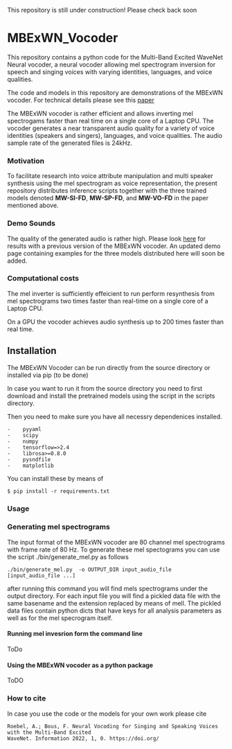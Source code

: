 
This repository is still under construction! Please check back soon

# MBExWN_Vocoder

This repository contains a python code for the Multi-Band Excited WaveNet Neural vocoder, a neural vocoder
allowing mel spectrogram inversion for speech and singing voices with varying identities, languages, 
and voice qualities.

The code and models in this repository are demonstrations of the MBExWN vocoder. For technical details please see this
[paper](https://www.mdpi.com/journal/information)

The MBExWN vocoder is rather efficient and allows inverting mel spectrogams 
faster than real time on a single core of a Laptop CPU. The vocoder generates 
a near transparent audio quality for a variety of voice identities 
(speakers and singers), languages, and voice qualities. 
The audio sample rate of the generated files is 24kHz. 

### Motivation

To facilitate research into voice attribute manipulation and multi speaker synthesis 
using the mel spectrogram as voice representation, the present repository distributes inference scripts 
together with the three trained models denoted **MW-SI-FD**, **MW-SP-FD**, and **MW-VO-FD** in the paper 
mentioned above.

### Demo Sounds

The quality of the generated audio is rather high. Please look [here](http://recherche.ircam.fr/anasyn/roebel/MBExWN_demo/index.php)
for results with a previous version of the MBExWN vocoder. An updated demo page containing examples 
for the three models distributed here will soon be added.

### Computational costs

The mel inverter is sufficiently effeicient to run perform resynthesis from mel spectrograms 
two times faster than  real-time on a single core of a Laptop CPU.  

On a GPU the vocoder achieves audio synthesis up to 200 times faster 
than real time. 

##  Installation

The MBExWN Vocoder can be run directly from the source directory or installed via pip (to be done)

In case you want to run it from the source directory you need to first download and install the 
pretrained models using the script in the scripts directory.

Then you need to make sure you have all necessry dependenices installed.   

```
-    pyyaml
-    scipy
-    numpy
-    tensorflow=>2.4
-    librosa>=0.8.0
-    pysndfile
-    matplotlib
```


You can install these by means of 

```shell
$ pip install -r requirements.txt
```


### Usage

### Generating mel spectrograms

The input format of the MBExWN  vocoder 
are 80 channel mel spectrograms with frame rate of 80 Hz.
To generate these mel spectograms you 
can use the script ./bin/generate_mel.py as follows

```shell
./bin/generate_mel.py  -o OUTPUT_DIR input_audio_file [input_audio_file ...]
```

after running this command you will find mels spectrograms under the output 
directory. For each input file you will find a pickled data file with the same basename and 
the extension replaced by means of mell. The pickled data files contain python dicts
that have keys for all analysis parameters as well as for the mel specrogram itself.


#### Running mel invesrion form the command line

ToDo

#### Using the MBExWN vocoder as a python package

ToDO

### How to cite

In case you use the code or the models for your own work please cite 

```
Roebel, A.; Bous, F. Neural Vocoding for Singing and Speaking Voices with the Multi-Band Excited
WaveNet. Information 2022, 1, 0. https://doi.org/
```

